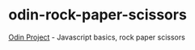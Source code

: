 # odin-rock-paper-scissors
[Odin Project](https://github.com/n4m3name/odin-project) - Javascript basics, rock paper scissors
